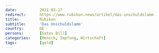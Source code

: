 ```yaml
---
date:          2021-03-17
redirect:      https://www.rubikon.news/artikel/das-unschuldslamm
title:         Rubikon
subtitle:      'Das Unschuldslamm'
country:       DE
persons:       [Gates Bill]
categories:    [Mensch, Impfung, Wirtschaft]
tags:          [geld]
---
```

